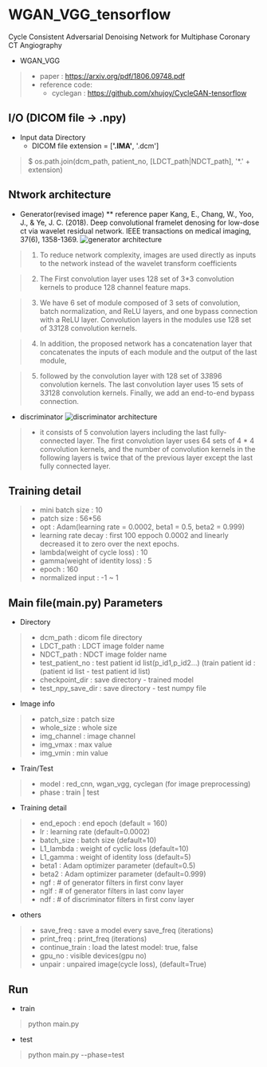 # WGAN_VGG_tensorflow
Cycle Consistent Adversarial Denoising Network for Multiphase Coronary CT
Angiography<br>

* WGAN_VGG
>	* paper : https://arxiv.org/pdf/1806.09748.pdf
>	* reference code:  
>     * cyclegan : https://github.com/xhujoy/CycleGAN-tensorflow


## I/O (DICOM file -> .npy)
* Input data Directory  
  * DICOM file extension = [<b>'.IMA'</b>, '.dcm']
> $ os.path.join(dcm_path, patient_no, [LDCT_path|NDCT_path], '*.' + extension)

## Ntwork architecture  
* Generator(revised image)
** reference paper Kang, E., Chang, W., Yoo, J., & Ye, J. C. (2018). Deep convolutional framelet denosing for low-dose ct via wavelet residual network. IEEE transactions on medical imaging, 37(6), 1358-1369.
![generator architecture](https://github.com/hyeongyuy/CT-CYCLE_IDNETITY_GAN_tensorflow/blob/master/img/revised_generator_arc.JPG)<br>

> 1. To reduce network complexity, images are used directly as inputs to the network instead of the wavelet transform coefficients<br>

> 2. The First convolution layer uses 128 set of 3*3 convolution kernels to produce 128 channel feature maps.

> 3. We have 6 set of module composed of 3 sets of convolution, batch normalization, and ReLU layers, and one bypass connection with a ReLU layer.  Convolution layers in the modules use 128 set of 3*3*128 convolution kernels. 

> 4. In addition, the proposed network has a concatenation layer that concatenates the inputs of each module and the output of the last module,    

> 5. followed by the convolution layer with 128 set of 3*3*896 convolution kernels. The last convolution layer uses 15 sets of 3*3*128 convolution kernels.
Finally, we add an end-to-end bypass connection.


* discriminator
![discriminator architecture](https://github.com/hyeongyuy/CT-CYCLE_IDNETITY_GAN_tensorflow/blob/master/img/discriminator_arc.JPG)<br>
> * it consists of 5 convolution layers including the last fully-connected layer. The first convolution layer uses 64 sets of 4 * 4 convolution kernels, and the number of convolution kernels in the following layers is twice that of the previous layer except the last fully connected layer.

## Training detail  
> * mini batch size : 10
> * patch size : 56*56
> * opt : Adam(learning rate = 0.0002, beta1 = 0.5, beta2 = 0.999)
> * learning rate decay : first 100 eppoch 0.0002 and linearly decreased it to zero over the next epochs.
> * lambda(weight of cycle loss) : 10
> * gamma(weight of identity loss) : 5
> * epoch : 160
> * normalized input : -1 ~ 1

## Main file(main.py) Parameters
* Directory
> * dcm_path : dicom file directory
> * LDCT_path : LDCT image folder name
> * NDCT_path : NDCT image folder name
> * test_patient_no : test patient id list(p_id1,p_id2...) (train patient id : (patient id list - test patient id list)
> * checkpoint_dir : save directory - trained model
> * test_npy_save_dir : save directory - test numpy file

* Image info
> * patch_size : patch size 
> * whole_size : whole size
> * img_channel : image channel
> * img_vmax : max value
> * img_vmin : min value
* Train/Test
> * model : red_cnn, wgan_vgg, cyclegan (for image preprocessing)
> * phase : train | test

* Training detail
> * end_epoch : end epoch (default = 160)
> * lr : learning rate (default=0.0002)
> * batch_size : batch size (default=10)
> * L1_lambda : weight of cyclic loss (default=10)
> * L1_gamma : weight of identity loss (default=5)
> * beta1 : Adam optimizer parameter (default=0.5)
> * beta2 : Adam optimizer parameter (default=0.999)
> * ngf : # of generator filters in first conv layer
> * nglf : # of generator filters in last conv layer
> * ndf : # of discriminator filters in first conv layer

* others
> * save_freq : save a model every save_freq (iterations)
> * print_freq : print_freq (iterations)
> * continue_train : load the latest model: true, false
> * gpu_no : visible devices(gpu no)
> * unpair : unpaired image(cycle loss), (default=True)

## Run
* train
> python main.py
* test
> python main.py --phase=test

